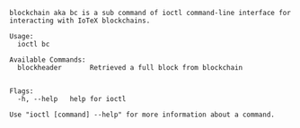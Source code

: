     blockchain aka bc is a sub command of ioctl command-line interface for interacting with IoTeX blockchains.

    Usage:
      ioctl bc

    Available Commands:
      blockheader       Retrieved a full block from blockchain


    Flags:
      -h, --help   help for ioctl

    Use "ioctl [command] --help" for more information about a command.